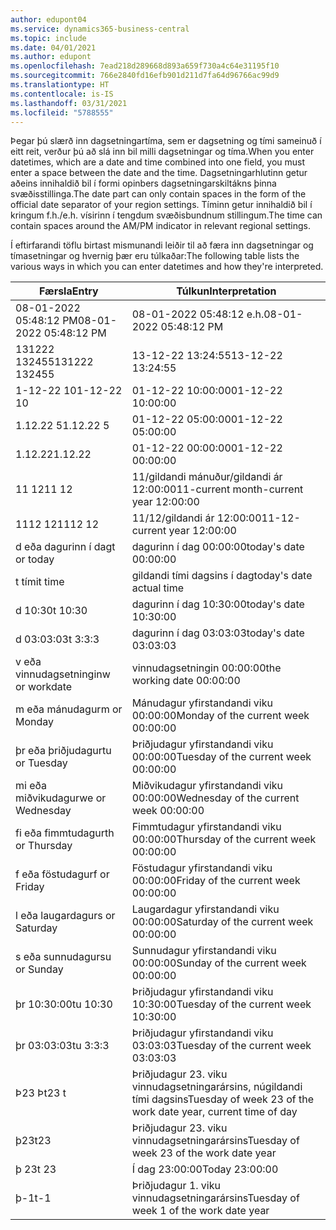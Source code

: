 ```yaml
---
author: edupont04
ms.service: dynamics365-business-central
ms.topic: include
ms.date: 04/01/2021
ms.author: edupont
ms.openlocfilehash: 7ead218d289668d893a659f730a4c64e31195f10
ms.sourcegitcommit: 766e2840fd16efb901d211d7fa64d96766ac99d9
ms.translationtype: HT
ms.contentlocale: is-IS
ms.lasthandoff: 03/31/2021
ms.locfileid: "5788555"
---
```

<span data-ttu-id="8ec13-101">Þegar þú slærð inn dagsetningartíma, sem er dagsetning og tími sameinuð í eitt reit, verður þú að slá inn bil milli dagsetningar og tíma.</span><span class="sxs-lookup"><span data-stu-id="8ec13-101">When you enter datetimes, which are a date and time combined into one field, you must enter a space between the date and the time.</span></span> <span data-ttu-id="8ec13-102">Dagsetningarhlutinn getur aðeins innihaldið bil í formi opinbers dagsetningarskiltákns þinna svæðisstillinga.</span><span class="sxs-lookup"><span data-stu-id="8ec13-102">The date part can only contain spaces in the form of the official date separator of your region settings.</span></span> <span data-ttu-id="8ec13-103">Tíminn getur innihaldið bil í kringum f.h./e.h. vísirinn í tengdum svæðisbundnum stillingum.</span><span class="sxs-lookup"><span data-stu-id="8ec13-103">The time can contain spaces around the AM/PM indicator in relevant regional settings.</span></span>

<!--It is also possible to enter only a date in a datetime field, but it is not possible to enter only a time.-->

<span data-ttu-id="8ec13-104">Í eftirfarandi töflu birtast mismunandi leiðir til að færa inn dagsetningar og tímasetningar og hvernig þær eru túlkaðar:</span><span class="sxs-lookup"><span data-stu-id="8ec13-104">The following table lists the various ways in which you can enter datetimes and how they're interpreted.</span></span>  

|<span data-ttu-id="8ec13-105">Færsla</span><span class="sxs-lookup"><span data-stu-id="8ec13-105">Entry</span></span>|<span data-ttu-id="8ec13-106">Túlkun</span><span class="sxs-lookup"><span data-stu-id="8ec13-106">Interpretation</span></span>|
|---------------|------------------------|
|<span data-ttu-id="8ec13-107">08-01-2022 05:48:12 PM</span><span class="sxs-lookup"><span data-stu-id="8ec13-107">08-01-2022 05:48:12 PM</span></span>|<span data-ttu-id="8ec13-108">08\-01\-2022 05:48:12 e.h.</span><span class="sxs-lookup"><span data-stu-id="8ec13-108">08\-01\-2022 05:48:12 PM</span></span>|
|<span data-ttu-id="8ec13-109">131222 132455</span><span class="sxs-lookup"><span data-stu-id="8ec13-109">131222 132455</span></span>|<span data-ttu-id="8ec13-110">13-12-22 13:24:55</span><span class="sxs-lookup"><span data-stu-id="8ec13-110">13-12-22 13:24:55</span></span>|
|<span data-ttu-id="8ec13-111">1-12-22 10</span><span class="sxs-lookup"><span data-stu-id="8ec13-111">1-12-22 10</span></span>|<span data-ttu-id="8ec13-112">01-12-22 10:00:00</span><span class="sxs-lookup"><span data-stu-id="8ec13-112">01-12-22 10:00:00</span></span>|
|<span data-ttu-id="8ec13-113">1.12.22 5</span><span class="sxs-lookup"><span data-stu-id="8ec13-113">1.12.22 5</span></span>|<span data-ttu-id="8ec13-114">01-12-22 05:00:00</span><span class="sxs-lookup"><span data-stu-id="8ec13-114">01-12-22 05:00:00</span></span>|
|<span data-ttu-id="8ec13-115">1.12.22</span><span class="sxs-lookup"><span data-stu-id="8ec13-115">1.12.22</span></span>|<span data-ttu-id="8ec13-116">01-12-22 00:00:00</span><span class="sxs-lookup"><span data-stu-id="8ec13-116">01-12-22 00:00:00</span></span>|
|<span data-ttu-id="8ec13-117">11 12</span><span class="sxs-lookup"><span data-stu-id="8ec13-117">11 12</span></span>|<span data-ttu-id="8ec13-118">11/gildandi mánuður/gildandi ár 12:00:00</span><span class="sxs-lookup"><span data-stu-id="8ec13-118">11-current month-current year 12:00:00</span></span>|
|<span data-ttu-id="8ec13-119">1112 12</span><span class="sxs-lookup"><span data-stu-id="8ec13-119">1112 12</span></span>|<span data-ttu-id="8ec13-120">11/12/gildandi ár 12:00:00</span><span class="sxs-lookup"><span data-stu-id="8ec13-120">11-12-current year 12:00:00</span></span>|
|<span data-ttu-id="8ec13-121">d eða dagurinn í dag</span><span class="sxs-lookup"><span data-stu-id="8ec13-121">t or today</span></span>|<span data-ttu-id="8ec13-122">dagurinn í dag 00:00:00</span><span class="sxs-lookup"><span data-stu-id="8ec13-122">today's date 00:00:00</span></span>|
|<span data-ttu-id="8ec13-123">t tími</span><span class="sxs-lookup"><span data-stu-id="8ec13-123">t time</span></span>|<span data-ttu-id="8ec13-124">gildandi tími dagsins í dag</span><span class="sxs-lookup"><span data-stu-id="8ec13-124">today's date actual time</span></span>|
|<span data-ttu-id="8ec13-125">d 10:30</span><span class="sxs-lookup"><span data-stu-id="8ec13-125">t 10:30</span></span>|<span data-ttu-id="8ec13-126">dagurinn í dag 10:30:00</span><span class="sxs-lookup"><span data-stu-id="8ec13-126">today's date 10:30:00</span></span>|
|<span data-ttu-id="8ec13-127">d 03:03:03</span><span class="sxs-lookup"><span data-stu-id="8ec13-127">t 3:3:3</span></span>|<span data-ttu-id="8ec13-128">dagurinn í dag 03:03:03</span><span class="sxs-lookup"><span data-stu-id="8ec13-128">today's date 03:03:03</span></span>|
|<span data-ttu-id="8ec13-129">v eða vinnudagsetningin</span><span class="sxs-lookup"><span data-stu-id="8ec13-129">w or workdate</span></span>|<span data-ttu-id="8ec13-130">vinnudagsetningin 00:00:00</span><span class="sxs-lookup"><span data-stu-id="8ec13-130">the working date 00:00:00</span></span>|
|<span data-ttu-id="8ec13-131">m eða mánudagur</span><span class="sxs-lookup"><span data-stu-id="8ec13-131">m or Monday</span></span>|<span data-ttu-id="8ec13-132">Mánudagur yfirstandandi viku 00:00:00</span><span class="sxs-lookup"><span data-stu-id="8ec13-132">Monday of the current week 00:00:00</span></span>|
|<span data-ttu-id="8ec13-133">þr eða þriðjudagur</span><span class="sxs-lookup"><span data-stu-id="8ec13-133">tu or Tuesday</span></span>|<span data-ttu-id="8ec13-134">Þriðjudagur yfirstandandi viku 00:00:00</span><span class="sxs-lookup"><span data-stu-id="8ec13-134">Tuesday of the current week 00:00:00</span></span>|
|<span data-ttu-id="8ec13-135">mi eða miðvikudagur</span><span class="sxs-lookup"><span data-stu-id="8ec13-135">we or Wednesday</span></span>|<span data-ttu-id="8ec13-136">Miðvikudagur yfirstandandi viku 00:00:00</span><span class="sxs-lookup"><span data-stu-id="8ec13-136">Wednesday of the current week 00:00:00</span></span>|
|<span data-ttu-id="8ec13-137">fi eða fimmtudagur</span><span class="sxs-lookup"><span data-stu-id="8ec13-137">th or Thursday</span></span>|<span data-ttu-id="8ec13-138">Fimmtudagur yfirstandandi viku 00:00:00</span><span class="sxs-lookup"><span data-stu-id="8ec13-138">Thursday of the current week 00:00:00</span></span>|
|<span data-ttu-id="8ec13-139">f eða föstudagur</span><span class="sxs-lookup"><span data-stu-id="8ec13-139">f or Friday</span></span>|<span data-ttu-id="8ec13-140">Föstudagur yfirstandandi viku 00:00:00</span><span class="sxs-lookup"><span data-stu-id="8ec13-140">Friday of the current week 00:00:00</span></span>|
|<span data-ttu-id="8ec13-141">l eða laugardagur</span><span class="sxs-lookup"><span data-stu-id="8ec13-141">s or Saturday</span></span>|<span data-ttu-id="8ec13-142">Laugardagur yfirstandandi viku 00:00:00</span><span class="sxs-lookup"><span data-stu-id="8ec13-142">Saturday of the current week 00:00:00</span></span>|
|<span data-ttu-id="8ec13-143">s eða sunnudagur</span><span class="sxs-lookup"><span data-stu-id="8ec13-143">su or Sunday</span></span>|<span data-ttu-id="8ec13-144">Sunnudagur yfirstandandi viku 00:00:00</span><span class="sxs-lookup"><span data-stu-id="8ec13-144">Sunday of the current week 00:00:00</span></span>|
|<span data-ttu-id="8ec13-145">þr 10:30:00</span><span class="sxs-lookup"><span data-stu-id="8ec13-145">tu 10:30</span></span>|<span data-ttu-id="8ec13-146">Þriðjudagur yfirstandandi viku 10:30:00</span><span class="sxs-lookup"><span data-stu-id="8ec13-146">Tuesday of the current week 10:30:00</span></span>|
|<span data-ttu-id="8ec13-147">þr 03:03:03</span><span class="sxs-lookup"><span data-stu-id="8ec13-147">tu 3:3:3</span></span>|<span data-ttu-id="8ec13-148">Þriðjudagur yfirstandandi viku 03:03:03</span><span class="sxs-lookup"><span data-stu-id="8ec13-148">Tuesday of the current week 03:03:03</span></span>|
|<span data-ttu-id="8ec13-149">Þ23 Þ</span><span class="sxs-lookup"><span data-stu-id="8ec13-149">t23 t</span></span>|<span data-ttu-id="8ec13-150">Þriðjudagur 23. viku vinnudagsetningarársins, núgildandi tími dagsins</span><span class="sxs-lookup"><span data-stu-id="8ec13-150">Tuesday of week 23 of the work date year, current time of day</span></span>|
|<span data-ttu-id="8ec13-151">þ23</span><span class="sxs-lookup"><span data-stu-id="8ec13-151">t23</span></span>|<span data-ttu-id="8ec13-152">Þriðjudagur 23. viku vinnudagsetningarársins</span><span class="sxs-lookup"><span data-stu-id="8ec13-152">Tuesday of week 23 of the work date year</span></span>|
|<span data-ttu-id="8ec13-153">þ 23</span><span class="sxs-lookup"><span data-stu-id="8ec13-153">t 23</span></span>|<span data-ttu-id="8ec13-154">Í dag 23:00:00</span><span class="sxs-lookup"><span data-stu-id="8ec13-154">Today 23:00:00</span></span>|
|<span data-ttu-id="8ec13-155">þ-1</span><span class="sxs-lookup"><span data-stu-id="8ec13-155">t-1</span></span>|<span data-ttu-id="8ec13-156">Þriðjudagur 1. viku vinnudagsetningarársins</span><span class="sxs-lookup"><span data-stu-id="8ec13-156">Tuesday of week 1 of the work date year</span></span>|


